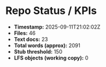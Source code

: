 # Repo Status / KPIs

- **Timestamp:** 2025-09-11T21:02:02Z
- **Files:** 46
- **Text docs:** 23
- **Total words (approx):** 2091
- **Stub threshold:** 150
- **LFS objects (working copy):** 0

